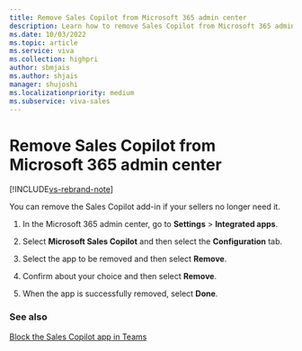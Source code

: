 ```yaml
---
title: Remove Sales Copilot from Microsoft 365 admin center
description: Learn how to remove Sales Copilot from Microsoft 365 admin center
ms.date: 10/03/2022
ms.topic: article
ms.service: viva
ms.collection: highpri
author: sbmjais
ms.author: shjais
manager: shujoshi
ms.localizationpriority: medium
ms.subservice: viva-sales
---
```


# Remove Sales Copilot from Microsoft 365 admin center

[!INCLUDE[vs-rebrand-note](includes/vs-rebrand-note.md)]

You can remove the Sales Copilot add-in if your sellers no longer need it.

1.  In the Microsoft 365 admin center, go to **Settings** &gt; **Integrated apps**.

2.  Select **Microsoft Sales Copilot** and then select the **Configuration** tab.

3. Select the app to be removed and then select **Remove**.

4.  Confirm about your choice and then select **Remove**.

5. When the app is successfully removed, select **Done**.

### See also

[Block the Sales Copilot app in Teams](block-viva-sales-app-teams.md)